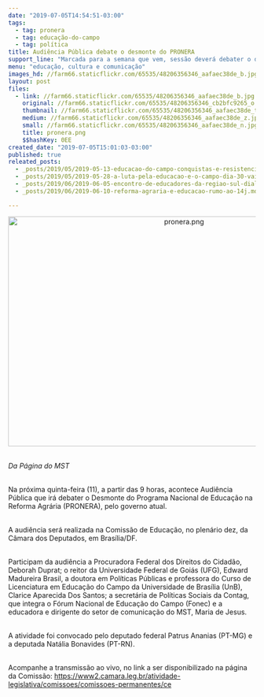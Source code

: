 ```yaml
---
date: "2019-07-05T14:54:51-03:00"
tags:
  - tag: pronera
  - tag: educação-do-campo
  - tag: política
title: Audiência Pública debate o desmonte do PRONERA
support_line: "Marcada para a semana que vem, sessão deverá debater o desmonte do Programa Nacional de Educação na Reforma Agrária (PRONERA)"
menu: "educação, cultura e comunicação"
images_hd: //farm66.staticflickr.com/65535/48206356346_aafaec38de_b.jpg
layout: post
files:
  - link: //farm66.staticflickr.com/65535/48206356346_aafaec38de_b.jpg
    original: //farm66.staticflickr.com/65535/48206356346_cb2bfc9265_o.png
    thumbnail: //farm66.staticflickr.com/65535/48206356346_aafaec38de_t.jpg
    medium: //farm66.staticflickr.com/65535/48206356346_aafaec38de_z.jpg
    small: //farm66.staticflickr.com/65535/48206356346_aafaec38de_n.jpg
    title: pronera.png
    $$hashKey: 0EE
created_date: "2019-07-05T15:01:03-03:00"
published: true
releated_posts:
  - _posts/2019/05/2019-05-13-educacao-do-campo-conquistas-e-resistencia-popular.md
  - _posts/2019/05/2019-05-28-a-luta-pela-educacao-e-o-campo-dia-30-vai-ser-maior.md
  - _posts/2019/06/2019-06-05-encontro-de-educadores-da-regiao-sul-dialoga-sobre-agroecologia-e-literatura-nas-escolas.md
  - _posts/2019/06/2019-06-10-reforma-agraria-e-educacao-rumo-ao-14j.md

---
```

<p style="text-align:center"><img alt="pronera.png" height="467" src="//farm66.staticflickr.com/65535/48206356346_aafaec38de_b.jpg" width="700" /></p>

<p><br />
<em>Da P&aacute;gina do MST</em><br />
&nbsp;</p>

<p>Na pr&oacute;xima quinta-feira (11), a partir das 9 horas, acontece Audi&ecirc;ncia P&uacute;blica que ir&aacute; debater o Desmonte do Programa Nacional de Educa&ccedil;&atilde;o na Reforma Agr&aacute;ria (PRONERA), pelo governo atual.</p>

<p><br />
A audi&ecirc;ncia ser&aacute; realizada na Comiss&atilde;o de Educa&ccedil;&atilde;o, no plen&aacute;rio dez, da C&acirc;mara dos Deputados, em Bras&iacute;lia/DF.</p>

<p><br />
Participam da audi&ecirc;ncia a Procuradora Federal dos Direitos do Cidad&atilde;o, Deborah Duprat; o reitor da Universidade Federal de Goi&aacute;s (UFG), Edward Madureira Brasil, a doutora em Pol&iacute;ticas P&uacute;blicas e professora do Curso de Licenciatura em Educa&ccedil;&atilde;o do Campo da Universidade de Bras&iacute;lia (UnB), Clarice Aparecida Dos Santos; a secret&aacute;ria de Pol&iacute;ticas Sociais da Contag, que integra o F&oacute;rum Nacional de Educa&ccedil;&atilde;o do Campo (Fonec) e a educadora e dirigente do setor de comunica&ccedil;&atilde;o do MST, Maria de Jesus.</p>

<p><br />
A atividade foi convocado pelo deputado federal Patrus Ananias (PT-MG) e a deputada Nat&aacute;lia Bonavides (PT-RN).&nbsp;</p>

<p><br />
Acompanhe a transmiss&atilde;o ao vivo, no link a ser disponibilizado na p&aacute;gina da Comiss&atilde;o: <a href="https://www2.camara.leg.br/atividade-legislativa/comissoes/comissoes-permanentes/ce">https://www2.camara.leg.br/atividade-legislativa/comissoes/comissoes-permanentes/ce</a></p>
